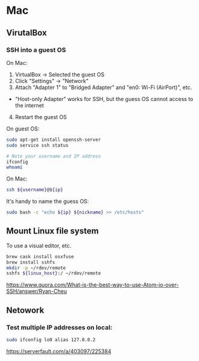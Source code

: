 # Mac

## VirutalBox

### SSH into a guest OS

On Mac:

1. VirtualBox -> Selected the guest OS
2. Click "Settings" -> "Network"
3. Attach "Adapter 1" to "Bridged Adapter" and "en0: Wi-Fi (AirPort)", etc.
  - "Host-only Adapter" works for SSH, but the guess OS cannot access to the internet
4. Restart the guest OS

On guest OS:

```sh
sudo apt-get install openssh-server
sudo service ssh status

# Note your username and IP address
ifconfig
whoami
```

On Mac:

```sh
ssh ${username}@${ip}
```

It's handy to name the guess OS:

```sh
sudo bash -c "echo ${ip} ${nickname} >> /etc/hosts"
```

## Mount Linux file system

To use a visual editor, etc.

```sh
brew cask install osxfuse
brew install sshfs
mkdir -p ~/rdev/remote
sshfs ${linux_host}:/ ~/rdev/remote
```

https://www.quora.com/What-is-the-best-way-to-use-Atom-io-over-SSH/answer/Ryan-Cheu

## Netowork

### Test multiple IP addresses on local:

```sh
sudo ifconfig lo0 alias 127.0.0.2
```

https://serverfault.com/a/403097/225384
